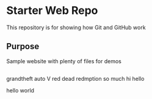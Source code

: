 # Starter Web Repo

This repository is for showing how Git and GitHub work

## Purpose

Sample website with plenty of files for demos

##
grandtheft auto V
red dead redmption
so much
hi hello 

hello world
